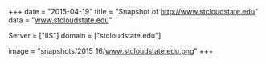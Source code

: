 
+++
date = "2015-04-19"
title = "Snapshot of http://www.stcloudstate.edu"
data = "www.stcloudstate.edu"

Server = ["IIS"]
domain = ["stcloudstate.edu"]

  image = "snapshots/2015_16/www.stcloudstate.edu.png"
+++
#
